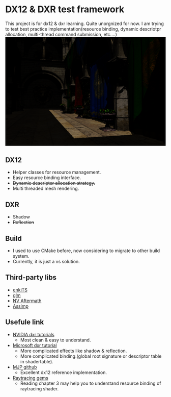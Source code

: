 # DX12 & DXR test framework
This project is for dx12 & dxr learning. Quite  unorgnized for now. I am trying to test best practice implementation(resource binding, dynamic descriotpr allocation, multi-thread command submission, etc....)
![raytraced shadow(very naive implementation)](rt_shadow.png)

## DX12
* Helper classes for resource management.
* Easy resource binding interface.
* ~~Dynamic descriptor allocation strategy.~~
* Multi threaded mesh rendering.

## DXR
* Shadow
* ~~Reflection~~

## Build
* I used to use CMake before, now considering to migrate to other build system.
* Currently, it is just a vs solution.

## Third-party libs
* [enkiTS](https://github.com/dougbinks/enkiTS)
* [glm](https://glm.g-truc.net/0.9.9/index.html)
* [NV Aftermath](https://developer.nvidia.com/nvidia-aftermath)
* [Assimp](https://github.com/assimp/assimp)

## Usefule link
* [NVIDIA dxr tutorials](https://github.com/NVIDIAGameWorks/DxrTutorials)
	* Most clean & easy to understand.
* [Microsoft dxr tutorial](https://github.com/microsoft/DirectX-Graphics-Samples/tree/master/Samples/Desktop/D3D12Raytracing)
	* More complicated effects like shadow & reflection.
	* More complicated binding.(global root signature or descriptor table in shadertable).
* [MJP github](https://github.com/TheRealMJP)
	* Excellent dx12 reference implementation.
* [Raytracing gems](http://www.realtimerendering.com/raytracinggems/unofficial_RayTracingGems_v1.4.pdf)
	* Reading chapter 3 may help you to understand resource binding of raytracing shader.
